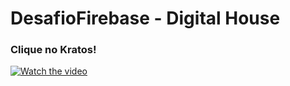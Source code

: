 # DesafioFirebase - Digital House

### Clique no Kratos!

[![Watch the video](https://user-images.githubusercontent.com/58220939/106327910-a8e51c80-625d-11eb-9f7a-c559823bf927.jpg)](https://user-images.githubusercontent.com/58220939/106326646-923dc600-625b-11eb-866c-afe94d006727.mp4)
